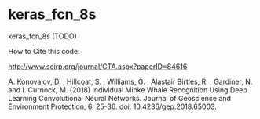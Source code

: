 # keras_fcn_8s
keras_fcn_8s (TODO)

How to Cite this code:

http://www.scirp.org/journal/CTA.aspx?paperID=84616 

A. Konovalov, D. , Hillcoat, S. , Williams, G. , Alastair Birtles, R. , Gardiner, N. and I. Curnock, M. (2018) Individual Minke Whale Recognition Using Deep Learning Convolutional Neural Networks. Journal of Geoscience and Environment Protection, 6, 25-36. doi: 10.4236/gep.2018.65003.
